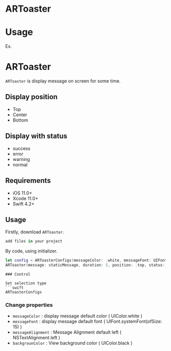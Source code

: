 # ARToaster


# Usage
Ex. 
# ARToaster

`ARToaster`  is display message on screen for some time.


## Display position 
- Top
- Center
- Bottom

## Display with status  
- success
- error
- warning
- normal

## Requirements

- iOS 11.0+
- Xcode 11.0+
- Swift 4.2+

## Usage

Firstly, download `ARToaster`.

```swift
add files in your project
```
By code, using initializer. 

```swift
let config = ARToasterConfigs(messageColor: .white, messageFont: UIFont.systemFont(ofSize: 12, weight: .regular), messageAlignment: .center, backgrounColor: .black)
ARToaster(message: staticMessage, duration: 5, position: .top, status: .success, config: config)
```
```
### Control

Set selection type
```swift
ARToasterConfigs 
```

### Change properties

- `messageColor` : display message default color ( UIColor.white )
- `messageFont`  : display message default font ( UIFont.systemFont(ofSize: 15) )
- `messageAlignment` :  Message Alignment default left ( NSTextAlignment.left )
- `backgrounColor` : View background color ( UIColor.black )
